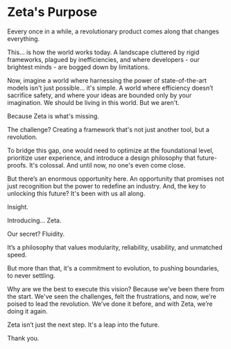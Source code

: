 # Zeta's Purpose


Eevery once in a while, a revolutionary product comes along that changes everything.

This... is how the world works today. A landscape cluttered by rigid frameworks, plagued by inefficiencies, and where developers - our brightest minds - are bogged down by limitations.

Now, imagine a world where harnessing the power of state-of-the-art models isn't just possible... it's simple. A world where efficiency doesn’t sacrifice safety, and where your ideas are bounded only by your imagination. We should be living in this world. But we aren't.


Because Zeta is what's missing.


The challenge? Creating a framework that's not just another tool, but a revolution.

To bridge this gap, one would need to optimize at the foundational level, prioritize user experience, and introduce a design philosophy that future-proofs. It's colossal. And until now, no one's even come close.


But there’s an enormous opportunity here. An opportunity that promises not just recognition but the power to redefine an industry. And, the key to unlocking this future? It's been with us all along.


Insight.


Introducing... Zeta.


Our secret? Fluidity.

It’s a philosophy that values modularity, reliability, usability, and unmatched speed. 

But more than that, it's a commitment to evolution, to pushing boundaries, to never settling.


Why are we the best to execute this vision? Because we've been there from the start. We've seen the challenges, felt the frustrations, and now, we're poised to lead the revolution. We’ve done it before, and with Zeta, we’re doing it again.


Zeta isn’t just the next step. It's a leap into the future.


Thank you.
